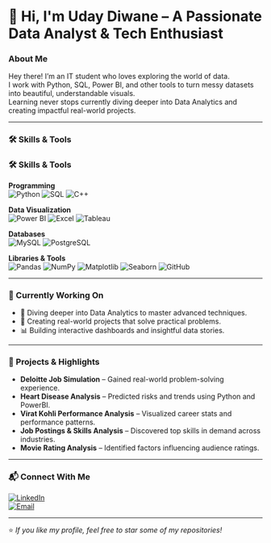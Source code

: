 # 👋 Hi, I'm Uday Diwane – A Passionate Data Analyst & Tech Enthusiast  

### About Me  
Hey there! I’m an IT student who loves exploring the world of data.  
I work with Python, SQL, Power BI, and other tools to turn messy datasets into beautiful, understandable visuals.  
Learning never stops  currently diving deeper into Data Analytics and creating impactful real-world projects.  

---

### 🛠 Skills & Tools  
### 🛠 Skills & Tools  

**Programming**  
![Python](https://img.shields.io/badge/Python-3776AB?style=for-the-badge&logo=python&logoColor=white) ![SQL](https://img.shields.io/badge/SQL-4479A1?style=for-the-badge&logo=mysql&logoColor=white) ![C++](https://img.shields.io/badge/C++-00599C?style=for-the-badge&logo=cplusplus&logoColor=white)  

**Data Visualization**  
![Power BI](https://img.shields.io/badge/Power%20BI-F2C811?style=for-the-badge&logo=powerbi&logoColor=black) ![Excel](https://img.shields.io/badge/Microsoft%20Excel-217346?style=for-the-badge&logo=microsoft-excel&logoColor=white) ![Tableau](https://img.shields.io/badge/Tableau-E97627?style=for-the-badge&logo=tableau&logoColor=white)  

**Databases**  
![MySQL](https://img.shields.io/badge/MySQL-4479A1?style=for-the-badge&logo=mysql&logoColor=white) ![PostgreSQL](https://img.shields.io/badge/PostgreSQL-336791?style=for-the-badge&logo=postgresql&logoColor=white)  

**Libraries & Tools**  
![Pandas](https://img.shields.io/badge/Pandas-150458?style=for-the-badge&logo=pandas&logoColor=white) ![NumPy](https://img.shields.io/badge/NumPy-013243?style=for-the-badge&logo=numpy&logoColor=white) ![Matplotlib](https://img.shields.io/badge/Matplotlib-00427E?style=for-the-badge&logo=matplotlib&logoColor=white) ![Seaborn](https://img.shields.io/badge/Seaborn-00CED1?style=for-the-badge&logo=python&logoColor=white) ![GitHub](https://img.shields.io/badge/GitHub-181717?style=for-the-badge&logo=github&logoColor=white)  

---

### 📌 Currently Working On  
- 🔭 Diving deeper into Data Analytics to master advanced techniques.  
- 💼 Creating real-world projects that solve practical problems.  
- 📊 Building interactive dashboards and insightful data stories.  

---

### 🚀 Projects & Highlights  
- **Deloitte Job Simulation** – Gained real-world problem-solving experience.  
- **Heart Disease Analysis** – Predicted risks and trends using Python and PowerBI.  
- **Virat Kohli Performance Analysis** – Visualized career stats and performance patterns.  
- **Job Postings & Skills Analysis** – Discovered top skills in demand across industries.  
- **Movie Rating Analysis** – Identified factors influencing audience ratings.  

---

### 📬 Connect With Me  
[![LinkedIn](https://img.shields.io/badge/LinkedIn-0A66C2?style=for-the-badge&logo=linkedin&logoColor=white)](https://www.linkedin.com/in/uday-diwane)  
[![Email](https://img.shields.io/badge/Email-diwaneuday%40gmail.com-red?style=for-the-badge&logo=gmail&logoColor=white)](mailto:diwaneuday@gmail.com)  

---
⭐ *If you like my profile, feel free to star some of my repositories!*  
